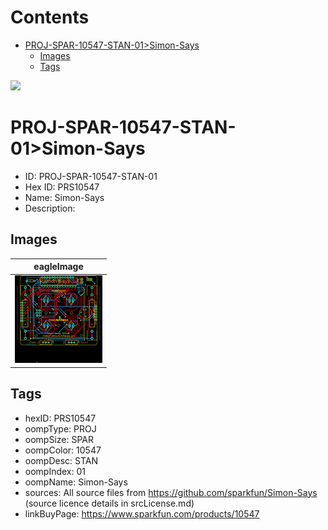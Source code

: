



Contents
========

* [PROJ-SPAR-10547-STAN-01>Simon-Says](#proj-spar-10547-stan-01simon-says)
	* [Images](#images)
	* [Tags](#tags)
  
![][im]
# PROJ-SPAR-10547-STAN-01>Simon-Says

- ID: PROJ-SPAR-10547-STAN-01
- Hex ID: PRS10547
- Name: Simon-Says
- Description: 

## Images
  
  

|eagleImage|
| :---: |
|[![eagleImage](eagleImage_140.png)](eagleImage_600.png)|

## Tags

- hexID: PRS10547
- oompType: PROJ
- oompSize: SPAR
- oompColor: 10547
- oompDesc: STAN
- oompIndex: 01
- oompName: Simon-Says
- sources: All source files from https://github.com/sparkfun/Simon-Says (source licence details in srcLicense.md)
- linkBuyPage: https://www.sparkfun.com/products/10547



[im]: eagleImage_450.png
